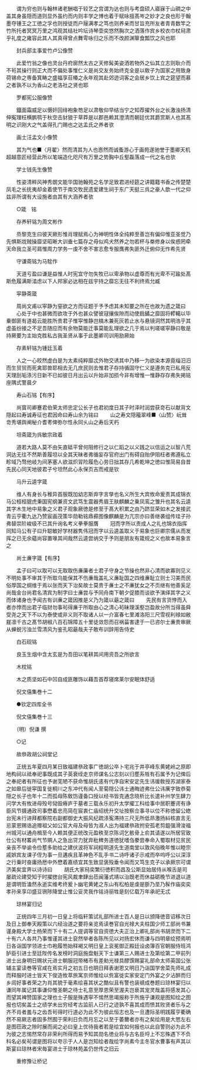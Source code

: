 <!-- { "loadSidebar": true } -->
　　谓为穷也则与翰林诸老酬唱于较艺之宫谓为达也则与考盘硕人寤寐于山磵之中盖其身虽隠而道则显外虽约而内则丰学之博也着于赋咏擅髙岑之妙才之良也形于翰墨夺锺王之工徳之孚也则授徒而户屦满孝之笃也则养亲而甘旨充所友者青青数竿之竹所托者冥冥万里之鸿观其结社吟坛诗琴壶奕悠然胸次之洒落作宾乡校衣巾杖舄肃乎礼度之雍容此其人其真得曾点舞雩咏归之乐而不改颜渊箪食瓢饮之风也耶

　　封兵部主事爱竹卢公像赞

　　此爱竹翁之像也灵台丹府廓然太古之天修髯美姿洒若物外之仙其立志则耿介而不茍其操行则正大而不偏处事惟仁义是尚交友务始终克全是以敎子为国家之用致身荷锡命之専备箕畴之盛福享荘椿之永年观其赴郊逰词客之会居乡饮上宾之筵望而慕之者孰不以为香山之老洛社之贤也耶

　　罗都宪公服像赞

　　鐡面霜威足以慑奸回绯袍象笏足以肃敬仰早结当宁之知荐擢外台之长激浊扬清伸寃理枉横鹏鹗于秋空击豺狼于草莽是以郡邑赖其澄清而朝廷优其爵赏斯人也其髙明之识刚大之气盖得孔门赐也之达孟氏之养者欤

　　画士汪孟文小像赞

　　其为气也■〈月翟〉然而清其为人也悫然而诚蚤游心于画苑遂驰誉于墨卿天机超越意匠经营此所以笔端造化咫尺有万里之势胸中丘壑磊落成一代之名也欤

　　学士钱先生像赞

　　性姿清粹风神秀朗文能华国驰翰苑之名学足致君进经筵之讲籍籍书香之传楚楚凤毛之长抚夷却金着使节于南交牧民遗爱建生祠于东广天挺三呉之豪人歆一代之仰兹非所谓有大设施者由其有大涵养者欤

　　○箴　铭

　　存养轩铭为周文彬作

　　烝黎克生曰彼天厥形惟肖理赋焉心为神明性体全纯粹至善岂有偏仰惟亚圣觉乃先惧斯戕贼操靡坚昭晰大训垂七篇存之毋似鸡犬然养之勿若杯与桊修身以俟惑罔牵天命我立圣可肩惟周力学务一虔不舍不害志愈专服膺弗失匪外迁俯仰无怍希先贤

　　守谦斋铭为马駩作

　　天道亏盈曰谦是益惟人时宪宜守勿失牧已以卑承物以虚尊而有光卑不可踰处髙斯危履满斯涾虑以下人邦家必达相在兹宇持之靡忘无往不利终焉允臧

　　寜静斋箴

　　周尚文甫以寜静为窒欲之方而征题于予予虑其未知要之所在也故为遗之箴曰
　　心处于中也甚微而欲攻于外也甚众譬彼冦攘俟隙而动使扃鐍之靡固将轇轕以毕乗御匪有道曷云能胜所贵君子惟寜惟静岂槁木兼死灰若止水与悬镜洞然其明浩乎其虚虽纷接之不足吾随应而有余物莫能迁事莫能乱理欲之几于焉以判嗟嗟寜静曰敬是持厥要为主始克胜私古我圣贤从事于此墨卿司训用励厥始

　　存素轩铭为锺廷玉着

　　人之一心皎然虚白是为太素纯粹靡忒外物交诱其中乃移一为欲染本源竟缁汨汨而生贸贸而死禽耶兽耶相去无几庶民则去惟君子存持循固守仁义是遵务克已私用反天理刮垢涤污日新不已如彼日月出云以升始非加损今非有增惟一惟静存存弗失掲铭座隅式警晨夕

　　寿山石铭【有序】

　　尚寳司卿蹇君伯荣太师忠定公长子也君初度日其子时泽时润尝获竒石以献背文隠起曰寿诚寿征也君因命曰寿山余为铭曰
　　山之寿文隠籕翠峰■〈山赞〉岏耸竒秀堪舆阐秘介耆耉俾弥尔性永同乆山之寿后天朽

　　坦斋箴为呉敏宗政着

　　道若大路人莫不由矢直砥平曾何阻修行之以仁蹈之以义践之以信运之以智八荒洞达无往不然斯善履坦以全其天昧者弗循妄存官府出门有碍自贻伊阻枉者弗遵私立畛域乃骛他岐为间茅塞人欲滋炽冐险履危心劳日拙其存几希乾坤之徳曰惟简易自昔先民心同天地彼君子兮坦然此心永保页吉而戒是钦

　　马升云逵字箴

　　维人有身长与稚异首服既加幼志斯弃字言孳也名义所生大宾攸命爰责其成锦衣马公桓桓貔虎秉国宪纲兼资文武笃生震器秀眉王肤麒麟之乗凤鸾之雏升也其名云逵其字木生地中易象之义君子观象厥徳是修至于髙大积累之由乃跻显荣如木之发接武青云亨衢九达乃赞宸画茂策华勋勒铭鼎彛图像麒麟是为亢宗亦曰善继袭组传珪子孙弗替崇阶峻级不已其升询名考义拳拳服膺
　　冠而字所以责成人之礼也锦衣指挥同知马公有子曰升聪敏好学材器隽伟冠而字以云逵盖取义于易象也巨卿宗儒从而发挥之已无余藴尚容置喙其间哉然云逵尝纳交于予则是朋友有箴规之义也故本易象言之

　　尚士亷字箴【有序】

　　孟子曰可以取可以无取取伤亷廉者士君子守身之节操也然非心清而欲寡则见义不明处事不审其于所取乌能保其不伤亷哉盖礼义亷耻国之四维亷耻立则士习美而民俗厚国之纲维于焉以张而天下治矣故士莫贵于亷士之不亷犹女之不页继有他善奚足尚哉金台尚君名清宾为制字曰士亷尝与予同舟南下朝夕促膝而谈欲予演绎其字之义而体诸身也予闻古有训亷之箴因推是义乃为箴以朂之箴曰
　　先民有言货悖而入者亦悖而出君子临财勿事茍得亷于所取由心之清心茍昧理溪壑岂盈故分所当得虽舜受尧之天下不以为泰使或非义则不取诸人以一介富春七里滩洛阳三尺雪视利禄如敝屣凛千古之髙节胡椒八百石锦障五十里徒敛怨而召祸菑害逮于一已咨尔士亷贵审厥从蝉蜕污浊兰雪清风为鉴孔昭朂哉夫子敢布训辞用告侍史

　　白石砚铭

　　良玉生烟中含太玄是为吾田以笔耕其间用资吾之所欲言

　　木枕铭

　　木之质坚如石中凹自成匪雕饰以藉吾首荐寝席莱尔安眠体舒适

　　倪文僖集巻十二

　　●钦定四库全书

　　倪文僖集巻十三

　　（明）倪谦 撰

　　○记

　　故叅政胡公祠堂记

　　正统五年夏四月某日致福建叅政事广徳胡公卒卜宅兆于井亭峰东黄姥岭之原即地构祠以祗奉祀事既成其子英衰绖走京师谋名公志刻以归塟系牲有石属予为记俾后之奉祀者有所征也予谢芜陋不获命惟胡氏逺有代序自宋安定先生讳瑗敎授苏湖家泰之如皋后徙寜国复徙桐川之东冲代有闻人至菊隠公讳士通晦迹弗仕公讳廙字致恭菊隠之长子也年十二而孤母陈敎饬谨备口授以经书皆克通念晓析比长遣补州学生肆力问学大有攸进母殁号恸毁瘠庐于墓者三载永乐初升太学擢工科给事中居职蹇谔有诤臣风节摄通政司事懋着忠亮简在宸衷仁庙绍统升交址按察佥事寻以位不称徳留公緫台宪未行进拜都察院右副都御史大振风纪疏涤寃滞持三尺无所低昻激扬紏核直言无忌蒙恩赐诰追赠祖父如公官大母及母皆为淑人出为福建叅政拊安孤老剪鉏强滑浚福州城河以通舟楫至今人赖其便正统改元盈秩至京陈词乞骸骨上俞其请遂以所居官致仕公有材畧尚气节赒人之急出贷力犹弃秕稗务道徳犹嗜刍豢尝奉命入蜀取材见贫民亲丧不举谕令俭塟多助给之建伏波将军祠程明道先生道南堂以敦风俗晚年惟以睦宗戚娯宾友课子侄为事一旦遘疾且革神色不乱手书二诗呼诸子示戒而卒呜呼公以深淳之行乗时奋庸扬厯中外懋着嘉绩宜其生致显褒殁垂令闻而又笃生克子以承厥宗可谓济美矣宜畀以诗诗曰
　　胡氏大家舄奕繁衍徳积而昌及公斯显始居侍从喉舌是司屡疏论建受知于时擢揔台宪风裁聿肆出莅闽藩式靖以治既老而休益砺晚节进退以道是谓明哲溘然永逝实维考终爰卜幽宅黄姥之东山有松柏是虔是斵乃垩乃髹作庙奕奕孝孙来享卬盛豆铏陟降堂止惟公妥灵我作铭诗丽牲是刻亿载万年承祀无忒

　　琼林宴归记

　　正统四年三月初一日皇上将临轩策试礼部所进士百人是日以颁降徳音诏移次日及日上御奉天殿策以六经治道之要将亲览焉读巻官自光禄大夫柱国少师工部尚书兼谨身殿大学士杨荣而下十有二人提调等官自资徳大夫正治上卿礼部尚书胡濙而下二十有六人各共乃事惟谨其进士裒然举者各陈所见以对扬宏休而谦与四明章绘预焉明日各诣国学领进士巾袍履笏始释褐又明日皇上衮冕御正殿廷设卤簿百官朝服侍班鸿胪臣引进士至廷陛传名发榜时洞庭施盘魁天下士谦第三人赐进士及第绘第二甲前列进士出身明日赐状元进士朝服冠带楮币有差勑光禄具醪馔赐宴礼部命太师英国公张辅主宴读巻等官咸在焉实月之初五日也眀日拜表谢恩又明日乃诣国学舍菜先师礼成而释服时进士皆天下俊造攸萃旅寓京师惟绘以赀富徙实家安定门外宴之夕沾醉而归乡闾好事者荣之为肖其貌于毫素绘喜其状之酷似且有警也装禠成巻题曰琼林宴归以谦同年属记其事谦仰惟圣朝之待士礼意至厚恩荣至渥夫岂亵其宠灵哉盖将感发其心而望其裨赞国家之理也士子服是殊遇寜不惕然思竭报称于所施乎谦观是图知绘之图报也切矣盖士之绩学未出穷经考古监前人已行之迹孰不喜其成而愤其败贤者乐与之齐不肖者羞与之齿吾茍得时行道必为此不为彼此恒志也及一旦遭际圣明践履亨衢确然不易厥志者固多然囿于荣利日负而月忘之以至于萎薾者亦有之矣绘用是大愳左右是图莅政之隙时展而阅之必曰皇上优待我者若是绘宜如何报也以此自警则必为此不为彼之志惕然常存非荣利所得而易予知其勋名徳业将与古名臣埒上不忘殊遇下不负科名必矣茍谓是图将以夸示于人人是岂知绘者哉绘字尚素今主冬官水曹事有声其以斯宴曰琼林者宋毎宴进士于琼林苑盖仍世传之旧云

　　重修豫让桥记


